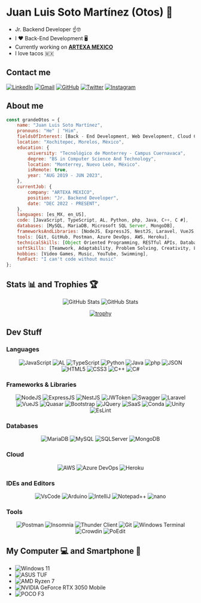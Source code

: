 # Juan Luis Soto Martínez (Otos) 👋

- Jr. Backend Developer ☝️🤓
- I ❤️ Back-End Development 🖥️
- Currently working on [**ARTEXA MEXICO**](https://artexa.com/)
- I love tacos 🇲🇽

## Contact me

[![LinkedIn](https://img.shields.io/badge/LinkedIn-0077B5?style=for-the-badge&logo=linkedin&logoColor=white)](https://www.linkedin.com/in/grandeotos)
[![Gmail](https://img.shields.io/badge/Gmail-D14836?style=for-the-badge&logo=gmail&logoColor=white)](mailto:jlusomart@gmail.com)
[![GitHub](https://img.shields.io/badge/GitHub-181717?style=for-the-badge&logo=github&logoColor=white)](https://github.com/grandeotos)
[![Twitter](https://img.shields.io/badge/Twitter-1DA1F2?style=for-the-badge&logo=twitter&logoColor=white)](http://twitter.com/grandeotos)
[![Instagram](https://img.shields.io/badge/Instagram-E4405F?style=for-the-badge&logo=instagram&logoColor=white)](http://instagram.com/grandeotos)

## About me

```javascript
const grandeOtos = {
    name: "Juan Luis Soto Martínez",
    pronouns: "He" | "Him",
    fieldsOfInterest: [Back - End Development, Web Development, Cloud Computing, Databases],
    location: "Xochitepec, Morelos, México",
    education: {
        university: "Tecnológico de Monterrey - Campus Cuernavaca",
        degree: "BS in Computer Science And Technology",
        location: "Monterrey, Nuevo León, México".
        isRemote: true,
        year: "AUG 2019 - JUN 2023",
    },
    currentJob: {
        company: "ARTEXA MEXICO",
        position: "Jr. Backend Developer",
        date: "DEC 2022 - PRESENT",
    },
    languages: [es_MX, en_US],
    code: [JavaScript, TypeScript, AL, Python, php, Java, C++, C #],
    databases: [MySQL, MariaDB, Microsoft SQL Server, MongoDB],
    frameworksAndLibraries: [NodeJS, ExpressJS, NestJS, Laravel, VueJS, Quasar, Bootstrap, JQuery, SaaS, Conda],
    tools: [Git, GitHub, Postman, Azure DevOps, AWS, Heroku],
    technicalSkills: [Object Oriented Programming, RESTful APIs, Databases, Agile Methodologies, Scrum],
    softSkills: [Teamwork, Adaptability, Problem Solving, Creativity, Leadership],
    hobbies: [Video Games, Music, YouTube, Swimming],
    funFact: "I can't code without music"
};
```

## Stats 📊 and Trophies 🏆

<div align="center">

![GitHub Stats](https://github-profile-summary-cards.vercel.app/api/cards/profile-details?username=grandeotos&theme=dark)
![GitHub Stats](https://github-readme-stats.vercel.app/api?username=grandeotos&show_icons=true&theme=dark)

[![trophy](https://github-profile-trophy.vercel.app/?username=grandeotos&theme=darkhub&column=7)](https://github.com/grandeotos)

</div>

## Dev Stuff

### Languages

<div align="center">

![JavaScript](https://img.shields.io/badge/JavaScript-F7DF1E?style=for-the-badge&logo=javascript&logoColor=black)
![AL](https://img.shields.io/badge/AL-00205B?style=for-the-badge&logo=microsoftazure)
![TypeScript](https://img.shields.io/badge/TypeScript-007ACC?style=for-the-badge&logo=typescript&logoColor=white)
![Python](https://img.shields.io/badge/Python-FFD43B?style=for-the-badge&logo=python&logoColor=blue)
![Java](https://img.shields.io/badge/Java-007396?style=for-the-badge&logo=oracle&logoColor=white)
![php](https://img.shields.io/badge/php-777BB4?style=for-the-badge&logo=php&logoColor=white)
![JSON](https://img.shields.io/badge/json-5E5C5C?style=for-the-badge&logo=json&logoColor=white)
![HTML5](https://img.shields.io/badge/HTML5-E34F26?style=for-the-badge&logo=html5&logoColor=white)
![CSS3](https://img.shields.io/badge/CSS3-1572B6?style=for-the-badge&logo=css3&logoColor=white)
![C++](https://img.shields.io/badge/C++-00599C?style=for-the-badge&logo=cplusplus&logoColor=white)
![C#](https://img.shields.io/badge/C%23-239120?style=for-the-badge&logo=csharp&logoColor=white)

</div>

### Frameworks & Libraries

<div align="center">

![NodeJS](https://img.shields.io/badge/Node.js-339933?style=for-the-badge&logo=nodedotjs&logoColor=white)
![ExpressJS](https://img.shields.io/badge/Express.js-000000?style=for-the-badge&logo=express&logoColor=white)
![NestJS](https://img.shields.io/badge/NestJS-E0234E?style=for-the-badge&logo=nestjs&logoColor=white)
![JWToken](https://img.shields.io/badge/JWT-000000?style=for-the-badge&logo=jsonwebtokens&logoColor=white)
![Swagger](https://img.shields.io/badge/Swagger-85EA2D?style=for-the-badge&logo=swagger&logoColor=black)
![Laravel](https://img.shields.io/badge/Laravel-FF2D20?style=for-the-badge&logo=laravel&logoColor=white)
![VueJS](https://img.shields.io/badge/Vue.js-35495E?style=for-the-badge&logo=vuedotjs&logoColor=4FC08D)
![Quasar](https://img.shields.io/badge/Quasar-1976D2?style=for-the-badge&logo=quasar&logoColor=white)
![Bootstrap](https://img.shields.io/badge/Bootstrap-7952B3?style=for-the-badge&logo=bootstrap&logoColor=white)
![JQuery](https://img.shields.io/badge/JQuery-0769AD?style=for-the-badge&logo=jquery&logoColor=white)
![SaaS](https://img.shields.io/badge/SaaS-FF6699?style=for-the-badge&logo=sass&logoColor=white)
![Conda](https://img.shields.io/badge/Conda-42B029?style=for-the-badge&logo=anaconda&logoColor=white)
![Unity](https://img.shields.io/badge/Unity-000000?style=for-the-badge&logo=unity&logoColor=white)
![EsLint](https://img.shields.io/badge/EsLint-4B32C3?style=for-the-badge&logo=eslint&logoColor=white)

</div>

### Databases

<div align="center">

![MariaDB](https://img.shields.io/badge/MariaDB-003545?style=for-the-badge&logo=mariadb&logoColor=white)
![MySQL](https://img.shields.io/badge/MySQL-4479A1?style=for-the-badge&logo=mysql&logoColor=white)
![SQLServer](https://img.shields.io/badge/SQLServer-CC2927?style=for-the-badge&logo=microsoftsqlserver&logoColor=white)
![MongoDB](https://img.shields.io/badge/MongoDB-47A248?style=for-the-badge&logo=mongodb&logoColor=white)

</div>

### Cloud

<div align="center">

![AWS](https://img.shields.io/badge/AWS-232F3E?style=for-the-badge&logo=amazonaws&logoColor=white)
![Azure DevOps](https://img.shields.io/badge/Azure_DevOps-0078D7?style=for-the-badge&logo=azuredevops&logoColor=white)
![Heroku](https://img.shields.io/badge/Heroku-430098?style=for-the-badge&logo=heroku&logoColor=white)

</div>

### IDEs and Editors

<div align="center">

![VsCode](https://img.shields.io/badge/VSCode-0078D4?style=for-the-badge&logo=visual%20studio%20code&logoColor=white)
![Arduino](https://img.shields.io/badge/Arduino_IDE-00979D?style=for-the-badge&logo=arduino&logoColor=white)
![IntelliJ](https://img.shields.io/badge/IntelliJ_IDEA-000000?style=for-the-badge&logo=intellijidea&logoColor=white)
![Notepad++](https://img.shields.io/badge/Notepad++-90E59A?style=for-the-badge&logo=notepadplusplus&logoColor=black)
![nano](https://img.shields.io/badge/nano-7F7F7F?style=for-the-badge&logo=nano&logoColor=white)

</div>

### Tools

<div align="center">

![Postman](https://img.shields.io/badge/Postman-FF6C37?style=for-the-badge&logo=postman&logoColor=white)
![Insomnia](https://img.shields.io/badge/Insomnia-5849BE?style=for-the-badge&logo=insomnia&logoColor=white)
![Thunder Client](https://img.shields.io/badge/Thunder_Client-FF8C00?style=for-the-badge&logo=thunderclient&logoColor=white)
![Git](https://img.shields.io/badge/Git-F05032?style=for-the-badge&logo=git&logoColor=white)
![Windows Terminal](https://img.shields.io/badge/Windows_Terminal-4D4D4D?style=for-the-badge&logo=windowsterminal&logoColor=white)
![Crowdin](https://img.shields.io/badge/Crowdin-2E3340?style=for-the-badge&logo=crowdin&logoColor=white)
![PoEdit](https://img.shields.io/badge/PoEdit-4B57A6?style=for-the-badge&logo=poedit&logoColor=white)

</div>

## My Computer 💻 and Smartphone 📱

- ![Windows 11](https://img.shields.io/badge/Windows_11-0078D7?style=for-the-badge&logo=windows-11&logoColor=white)
- ![ASUS TUF](https://img.shields.io/badge/ASUS%20TUF-FA506IC-007DB8?style=for-the-badge&logo=asus&logoColor=white)
- ![AMD Ryzen 7](https://img.shields.io/badge/AMD%20Ryzen%207-4800H-ED1C24?style=for-the-badge&logo=amd&logoColor=white)
- ![NVIDIA GeForce RTX 3050 Mobile](https://img.shields.io/badge/NVIDIA-RTX3050-76B900?style=for-the-badge&logo=nvidia&logoColor=white)
- ![POCO F3](https://img.shields.io/badge/Xiaomi-POCO%20F3-FFD401?style=for-the-badge&logo=xiaomi)

<!--
**grandeotos/grandeotos** is a ✨ _special_ ✨ repository because its `README.md` (this file) appears on your GitHub profile.

Here are some ideas to get you started:

- 🔭 I’m currently working on ...
- 🌱 I’m currently learning ...
- 👯 I’m looking to collaborate on ...
- 🤔 I’m looking for help with ...
- 💬 Ask me about ...
- 📫 How to reach me: ...
- 😄 Pronouns: ...
- ⚡ Fun fact: ...
-->
